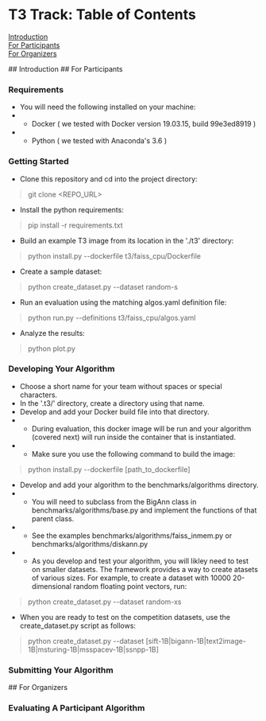 # T3 Track: Table of Contents  
[Introduction](#introduction)  
[For Participants](#for_participants)  
[For Organizers](#for_organizers)  
   
<a name="introduction"/>
## Introduction

<a name="for_participants"/>
## For Participants

### Requirements

* You will need the following installed on your machine:
* * Docker ( we tested with Docker version 19.03.15, build 99e3ed8919 )
* * Python ( we tested with Anaconda's 3.6 )

### Getting Started

* Clone this repository and cd into the project directory:
> git clone <REPO_URL>
* Install the python requirements:
> pip install -r requirements.txt
* Build an example T3 image from its location in the './t3' directory:
> python install.py --dockerfile t3/faiss_cpu/Dockerfile
* Create a sample dataset:
> python create_dataset.py --dataset random-s
* Run an evaluation using the matching algos.yaml definition file:
> python run.py --definitions t3/faiss_cpu/algos.yaml
* Analyze the results:
>python plot.py 

### Developing Your Algorithm

* Choose a short name for your team without spaces or special characters.  
* In the '.t3/' directory, create a directory using that name.
* Develop and add your Docker build file into that directory.
* * During evaluation, this docker image will be run and your algorithm (covered next) will run inside the container that is instantiated.
* * Make sure you use the following command to build the image:
> python install.py --dockerfile [path_to_dockerfile]
* Develop and add your algorithm to the benchmarks/algorithms directory.
* * You will need to subclass from the BigAnn class in benchmarks/algorithms/base.py and implement the functions of that parent class.
* * See the examples benchmarks/algorithms/faiss_inmem.py or benchmarks/algorithms/diskann.py
* * As you develop and test your algorithm, you will likley need to test on smaller datasets.  The framework provides a way to create atasets of various sizes.  For example, to create a dataset with 10000 20-dimensional random floating point vectors, run:
> python create_dataset.py --dataset random-xs
* When you are ready to test on the competition datasets, use the create_dataset.py script as follows:
> python create_dataset.py --dataset [sift-1B|bigann-1B|text2image-1B|msturing-1B|msspacev-1B|ssnpp-1B]

### Submitting Your Algorithm


<a name="for_organizers"/>
## For Organizers

### Evaluating A Participant Algorithm


